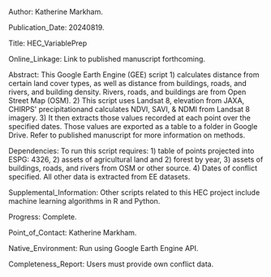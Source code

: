 Author: Katherine Markham.

Publication_Date: 20240819.

Title: HEC_VariablePrep

Online_Linkage: Link to published manuscript forthcoming.

Abstract:  This Google Earth Engine (GEE) script 1) calculates distance from certain land cover types, as well as  distance from buildings, roads, and rivers, and building density. Rivers, roads, and buildings are from Open Street Map (OSM). 2) This script uses Landsat 8, elevation from JAXA, CHIRPS' precipitationand calculates NDVI, SAVI, & NDMI from Landsat 8 imagery.  3) It then extracts those values recorded at each point over the specified dates. Those values are exported as a table to a folder in Google Drive. Refer to published manuscript for more information on methods.

Dependencies:
 To run this script requires: 1) table of points projected into ESPG: 4326, 2) assets of agricultural land and 2) forest by year, 3) assets of buildings, roads, and rivers from OSM or other source.  4) Dates of conflict specified. All other data is extracted from EE datasets. 

Supplemental_Information: Other scripts related to this HEC project include machine learning algorithms in R and Python.

Progress: Complete.

Point_of_Contact: Katherine Markham.

Native_Environment: Run using Google Earth Engine API.

Completeness_Report: Users must provide own conflict data.
